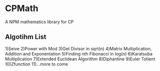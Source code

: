 # CPMath
A NPM mathematics library for CP

## Algotihm List

1)Seive
2)Power with Mod
3)Get Divisor in sqrt(n)
4)Matrix Multiplication, Addition and Exponentation
5)Finding nth Fibonacci in log(n)
6)Karatsuba Multiplication
7)Extended Euclidean Algorithm
8)Diphantine
9)Euler Totient
10)Zfunction
11)...more to come
